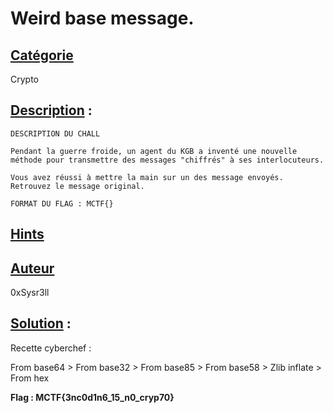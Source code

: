 # **Weird base message**.
## <u>**Catégorie**</u>

Crypto

## <u>**Description**</u> :

```
DESCRIPTION DU CHALL

Pendant la guerre froide, un agent du KGB a inventé une nouvelle méthode pour transmettre des messages "chiffrés" à ses interlocuteurs.

Vous avez réussi à mettre la main sur un des message envoyés.
Retrouvez le message original.

FORMAT DU FLAG : MCTF{}
```

## <u>Hints</u> 


## <u>Auteur</u> 

0xSysr3ll

## <u>Solution</u> :

Recette cyberchef :

From base64 > From base32 > From base85 > From base58 > Zlib inflate > From hex

**Flag : MCTF{3nc0d1n6_15_n0_cryp70}**
